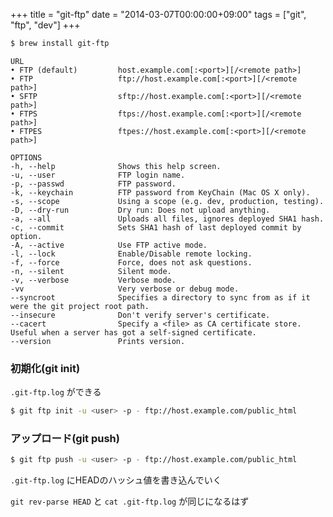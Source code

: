 +++
title = "git-ftp"
date = "2014-03-07T00:00:00+09:00"
tags = ["git", "ftp", "dev"]
+++

```bash
$ brew install git-ftp
```

```
URL
• FTP (default)         host.example.com[:<port>][/<remote path>]
• FTP                   ftp://host.example.com[:<port>][/<remote path>]
• SFTP                  sftp://host.example.com[:<port>][/<remote path>]
• FTPS                  ftps://host.example.com[:<port>][/<remote path>]
• FTPES                 ftpes://host.example.com[:<port>][/<remote path>]

OPTIONS
-h, --help              Shows this help screen.
-u, --user              FTP login name.
-p, --passwd            FTP password.
-k, --keychain          FTP password from KeyChain (Mac OS X only).
-s, --scope             Using a scope (e.g. dev, production, testing).
-D, --dry-run           Dry run: Does not upload anything.
-a, --all               Uploads all files, ignores deployed SHA1 hash.
-c, --commit            Sets SHA1 hash of last deployed commit by option.
-A, --active            Use FTP active mode.
-l, --lock              Enable/Disable remote locking.
-f, --force             Force, does not ask questions.
-n, --silent            Silent mode.
-v, --verbose           Verbose mode.
-vv                     Very verbose or debug mode.
--syncroot              Specifies a directory to sync from as if it were the git project root path.
--insecure              Don't verify server's certificate.
--cacert                Specify a <file> as CA certificate store. Useful when a server has got a self-signed certificate.
--version               Prints version.
```

### 初期化(git init)

`.git-ftp.log` ができる

```bash
$ git ftp init -u <user> -p - ftp://host.example.com/public_html
```

### アップロード(git push)

```bash
$ git ftp push -u <user> -p - ftp://host.example.com/public_html
```

`.git-ftp.log` にHEADのハッシュ値を書き込んでいく

`git rev-parse HEAD` と `cat .git-ftp.log` が同じになるはず

